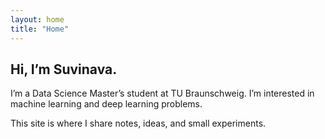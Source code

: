 ```yaml
---
layout: home
title: "Home"
---
```


## Hi, I’m Suvinava.

I’m a Data Science Master’s student at TU Braunschweig. I’m interested in machine learning and deep learning problems.

This site is where I share notes, ideas, and small experiments.
